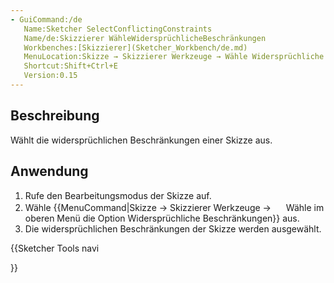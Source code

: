 ```yaml
---
- GuiCommand:/de
   Name:Sketcher SelectConflictingConstraints
   Name/de:Skizzierer WähleWidersprüchlicheBeschränkungen
   Workbenches:[Skizzierer](Sketcher_Workbench/de.md)
   MenuLocation:Skizze → Skizzierer Werkzeuge → Wähle Widersprüchliche Beschränkungen
   Shortcut:Shift+Ctrl+E
   Version:0.15
---
```


## Beschreibung

Wählt die widersprüchlichen Beschränkungen einer Skizze aus.

## Anwendung

1.  Rufe den Bearbeitungsmodus der Skizze auf.
2.  Wähle {{MenuCommand|Skizze → Skizzierer Werkzeuge → <img src=images/Sketcher_SelectConflictingConstraints.svg style="width:16px"> Wähle im oberen Menü die Option Widersprüchliche Beschränkungen}} aus.
3.  Die widersprüchlichen Beschränkungen der Skizze werden ausgewählt.





{{Sketcher Tools navi

}}  
